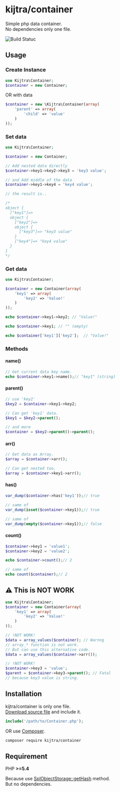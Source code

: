 # kijtra/container
Simple php data container.  
No dependencies only one file.  

![Build Statuc](https://travis-ci.org/kijtra/container.svg?branch=master)

## Usage


### Create Instance

```php
use Kijtra\Container;
$container = new Container;
```

OR with data

```php
$container = new \Kijtra\Container(array(
    'parent' => array(
        'child' => 'value'
    )
));
```

### Set data

```php
use Kijtra\Container;

$container = new Container;

// Add nested data directly
$container->key1->key2->key3 = 'key3 value';

// and Add middle of the data
$container->key1->key4 = 'key4 value';

// the result is..

/*
object {
  ["key1"]=>
  object {
    ["key2"]=>
    object {
      ["key3"]=> "key3 value"
    }
    ["key4"]=> "key4 value"
  }
}
*/
```

### Get data

```php
use Kijtra\Container;

$container = new Container(array(
    'key1' => array(
        'key2' => 'Value!'
    )
));

echo $container->key1->key2; // "Value!"

echo $container->key1; // "" (empty)

echo $container['key1']['key2'];  // "Value!"
```


### Methods

#### name()

```php
// Get current data key name.
echo $container->key1->name();// "key1" (string)
```

#### parent()

```php
// use 'key2'
$key2 = $container->key1->key2;

// Can get 'key1' data.
$key1 = $key2->parent();

// and more
$container = $key2->parent()->parent();
```

#### arr()

```php
// Get data as Array.
$array = $container->arr();

// Can get nested too.
$array = $container->key1->arr();
```

#### has()

```php
var_dump($container->has('key1'));// true

// same of
var_dump(isset($container->key1));// true

// same of
var_dump(empty($container->key1));// false
```

#### count()

```php
$container->key1 = 'value1';
$container->key2 = 'value2';

echo $container->count();// 2

// same of
echo count($container);// 2
```


## :warning: This is NOT WORK

```php
use Kijtra\Container;
$container = new Container(array(
    'key1' => array(
        'key2' => 'Value!'
    )
));

// !NOT WORK!
$data = array_values($container); // Warnng
// array_* function is not work.
// But can use this alternative code.
$data = array_values($container->arr());

// !NOT WORK!
$container->key3 = 'value';
$parent = $container->key3->parent(); // Fatal
// because key3 value is string.
```


## Installation

kijtra/container is only one file.  
[Download source file](https://github.com/kijtra/container/blob/master/src/Container.php) and include it.

```php
include('/path/to/Container.php');
```

OR use [Composer](https://getcomposer.org/).

```bash
composer require kijtra/container
```

## Requirement

PHP **>=5.4**  

Because use [SplObjectStorage::getHash](http://php.net/manual/ja/splobjectstorage.gethash.php) method.  
But no dependencies.
